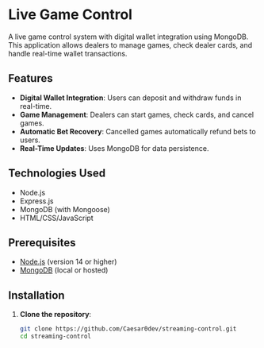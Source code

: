 
# Live Game Control

A live game control system with digital wallet integration using MongoDB. This application allows dealers to manage games, check dealer cards, and handle real-time wallet transactions.

## Features

- **Digital Wallet Integration**: Users can deposit and withdraw funds in real-time.
- **Game Management**: Dealers can start games, check cards, and cancel games.
- **Automatic Bet Recovery**: Cancelled games automatically refund bets to users.
- **Real-Time Updates**: Uses MongoDB for data persistence.

## Technologies Used

- Node.js
- Express.js
- MongoDB (with Mongoose)
- HTML/CSS/JavaScript

## Prerequisites

- [Node.js](https://nodejs.org/) (version 14 or higher)
- [MongoDB](https://www.mongodb.com/try/download/community) (local or hosted)

## Installation

1. **Clone the repository**:
   ```bash
   git clone https://github.com/Caesar0dev/streaming-control.git
   cd streaming-control